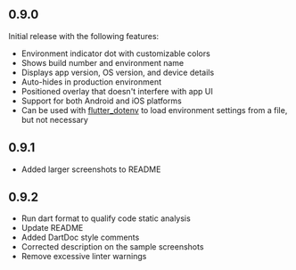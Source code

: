 ## 0.9.0

Initial release with the following features:  
* Environment indicator dot with customizable colors
* Shows build number and environment name
* Displays app version, OS version, and device details
* Auto-hides in production environment
* Positioned overlay that doesn't interfere with app UI
* Support for both Android and iOS platforms
* Can be used with [flutter_dotenv](https://pub.dev/packages/flutter_dotenv) to load environment settings from a file, but not necessary

## 0.9.1
* Added larger screenshots to README

## 0.9.2
* Run dart format to qualify code static analysis
* Update README
* Added DartDoc style comments
* Corrected description on the sample screenshots
* Remove excessive linter warnings